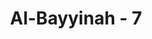 ---
title: "Al-Bayyinah - 7"
no: 7
arabic_no: ٧
ayah: اِنَّ الَّذِيْنَ اٰمَنُوْا وَعَمِلُوا الصّٰلِحٰتِ اُولٰۤىِٕكَ هُمْ خَيْرُ الْبَرِيَّةِۗ
translation: "Sungguh, orang-orang yang beriman dan mengerjakan kebajikan, mereka itu adalah sebaik-baik makhluk."
tafsir: "Dalam ayat ini, Allah menerangkan ganjaran bagi orang-orang yang beriman. Jiwa mereka telah disinari oleh cahaya petunjuk dan membenarkan apa yang dibawa oleh Nabi saw. Mereka juga mengamalkannya dengan mengorbankan jiwa, harta, dan apa saja yang dimilikinya pada jalan Allah, serta bertingkah laku baik dengan seluruh hamba Allah. Mereka itu tergolong makhluk yang paling baik."
---